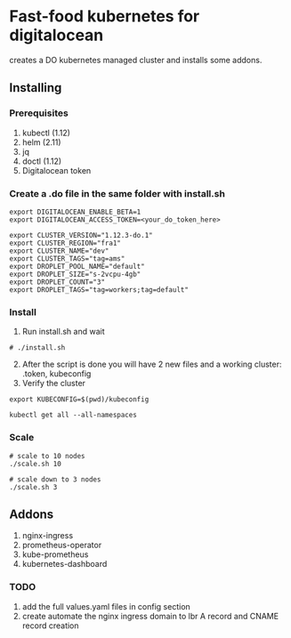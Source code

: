 # Fast-food kubernetes for digitalocean
creates a DO kubernetes managed cluster and installs some addons.

## Installing
### Prerequisites
1. kubectl (1.12)
2. helm (2.11)
3. jq
4. doctl (1.12)
5. Digitalocean token

### Create a .do file in the same folder with install.sh
```
export DIGITALOCEAN_ENABLE_BETA=1
export DIGITALOCEAN_ACCESS_TOKEN=<your_do_token_here>

export CLUSTER_VERSION="1.12.3-do.1"
export CLUSTER_REGION="fra1"
export CLUSTER_NAME="dev"
export CLUSTER_TAGS="tag=ams"
export DROPLET_POOL_NAME="default"
export DROPLET_SIZE="s-2vcpu-4gb"
export DROPLET_COUNT="3"
export DROPLET_TAGS="tag=workers;tag=default"

```
### Install
1. Run install.sh and wait
```
# ./install.sh
```

2. After the script is done you will have 2 new files and a working cluster: .token, kubeconfig
3. Verify the cluster
```
export KUBECONFIG=$(pwd)/kubeconfig

kubectl get all --all-namespaces

```

### Scale
```
# scale to 10 nodes
./scale.sh 10

# scale down to 3 nodes
./scale.sh 3
```

## Addons
1. nginx-ingress
2. prometheus-operator
3. kube-prometheus
4. kubernetes-dashboard

### TODO
1. add the full values.yaml files in config section
2. create automate the nginx ingress domain to lbr A record and CNAME record creation
